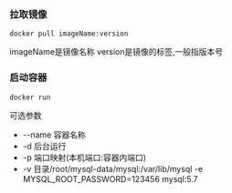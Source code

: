 ### 拉取镜像
```shell
docker pull imageName:version
```
imageName是镜像名称
version是镜像的标签,一般指版本号


### 启动容器
```shell
docker run 
```
可选参数
* --name 容器名称 
* -d 后台运行
* -p 端口映射(本机端口:容器内端口)
* -v 目录/root/mysql-data/mysql:/var/lib/mysql -e MYSQL_ROOT_PASSWORD=123456 mysql:5.7